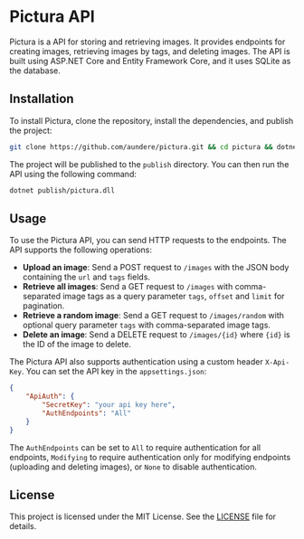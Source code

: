 # Pictura API

Pictura is a API for storing and retrieving images. It provides endpoints for creating images,
retrieving images by tags, and deleting images. The API is built using ASP.NET Core and Entity Framework Core,
and it uses SQLite as the database.

## Installation

To install Pictura, clone the repository, install the dependencies, and publish the project:

```bash
git clone https://github.com/aundere/pictura.git && cd pictura && dotnet publish -c Release -o publish
```

The project will be published to the `publish` directory. You can then run the API using the following command:

```bash
dotnet publish/pictura.dll
```

## Usage

To use the Pictura API, you can send HTTP requests to the endpoints. The API supports the following operations:

- **Upload an image**: Send a POST request to `/images` with the JSON body containing the `url` and `tags` fields.
- **Retrieve all images**: Send a GET request to `/images` with comma-separated image tags as a query parameter
  `tags`, `offset` and `limit` for pagination.
- **Retrieve a random image**: Send a GET request to `/images/random` with optional query parameter `tags` with 
  comma-separated image tags.
- **Delete an image**: Send a DELETE request to `/images/{id}` where `{id}` is the ID of the image to delete.

The Pictura API also supports authentication using a custom header `X-Api-Key`. You can set the API key in the `appsettings.json`:

```json
{
    "ApiAuth": {
        "SecretKey": "your api key here",
        "AuthEndpoints": "All"
    }
}
```

The `AuthEndpoints` can be set to `All` to require authentication for all endpoints, `Modifying` to require
authentication only for modifying endpoints (uploading and deleting images), or `None` to disable authentication.

## License

This project is licensed under the MIT License. See the [LICENSE](LICENSE) file for details.
